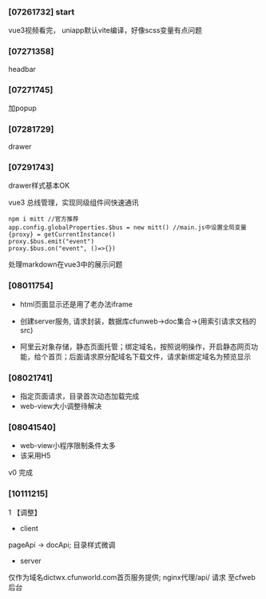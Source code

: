 ### [07261732] start

vue3视频看完， uniapp默认vite编译，好像scss变量有点问题

### [07271358]

headbar

### [07271745]

加popup

### [07281729]

drawer

### [07291743]

drawer样式基本OK

vue3 总线管理，实现同级组件间快速通讯

```  
npm i mitt //官方推荐
app.config.globalProperties.$bus = new mitt() //main.js中设置全局变量
{proxy} = getCurrentInstance()
proxy.$bus.emit("event")
proxy.$bus.on("event", ()=>{})
```

处理markdown在vue3中的展示问题

### [08011754]

- html页面显示还是用了老办法iframe

- 创建server服务, 请求封装，数据库cfunweb->doc集合->(用索引请求文档的src)

- 阿里云对象存储，静态页面托管；绑定域名，按照说明操作，开启静态网页功能，给个首页；后面请求原分配域名下载文件，请求新绑定域名为预览显示

### [08021741]

- 指定页面请求，目录首次动态加载完成
- web-view大小调整待解决

### [08041540]

- web-view小程序限制条件太多
- 该采用H5

v0 完成

### [10111215]

1 【调整】

- client

pageApi -> docApi; 目录样式微调

- server 

仅作为域名dictwx.cfunworld.com首页服务提供; nginx代理/api/ 请求 至cfweb后台

